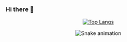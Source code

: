 ### Hi there 👋

<div  align="center"> 
 
  [![Top Langs](https://github-readme-stats.vercel.app/api/top-langs/?username=backcost&layout=compact)](https://github.com/backcost/github-readme-stats) 
 
</div>
 
<div  align="center"> 
 
  ![Snake animation](https://github.com/backcost/backcost/blob/output/github-contribution-grid-snake.svg)
 
</div>
 
 


